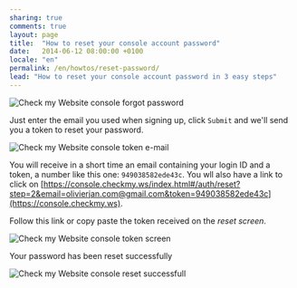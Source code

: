 ```yaml
---
sharing: true
comments: true
layout: page
title:  "How to reset your console account password"
date:   2014-06-12 08:00:00 +0100
locale: "en"
permalink: /en/howtos/reset-password/
lead: "How to reset your console account password in 3 easy steps"
---
```


![Check my Website console forgot password](/assets/img/fullsize/en/howtos/reset-password/reset-password.png)

Just enter the email you used when signing up, click `Submit` and we'll send you a token to reset your password.

![Check my Website console token e-mail](/assets/img/fullsize/en/howtos/reset-password/token-sent.png)

You will receive in a short time an email containing your login ID and a token, a number like this one: `949038582ede43c`. You wll also have a link to click on [https://console.checkmy.ws/index.html#/auth/reset?step=2&email=olivierjan.com@gmail.com&token=949038582ede43c](https://console.checkmy.ws).

Follow this link or copy paste the token received on the *reset screen*.

![Check my Website console token screen](/assets/img/fullsize/en/howtos/reset-password/token-screen.png)

Your password has been reset successfully

![Check my Website console reset successfull](/assets/img/fullsize/en/howtos/reset-password/reset-successfull.png)

